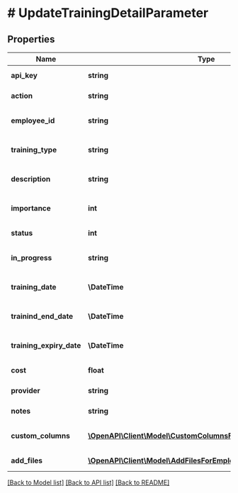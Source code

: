 # # UpdateTrainingDetailParameter

## Properties

Name | Type | Description | Notes
------------ | ------------- | ------------- | -------------
**api_key** | **string** | APIKey for update training detail |
**action** | **string** | Action name &#x3D; updatetrainingdetail |
**employee_id** | **string** | Employee id for update training detail |
**training_type** | **string** | Training type for update training detail |
**description** | **string** | Description for update training detail |
**importance** | **int** | Importance for update training detail |
**status** | **int** | Status for update training detail |
**in_progress** | **string** | InProgress for update training detail | [optional]
**training_date** | **\DateTime** | Training date for update training detail | [optional]
**trainind_end_date** | **\DateTime** | Training end date for update training detail | [optional]
**training_expiry_date** | **\DateTime** | Training expiry date for update training detail | [optional]
**cost** | **float** | Cost for update training detail | [optional]
**provider** | **string** | Provider for update training detail | [optional]
**notes** | **string** | Notes for update training detail | [optional]
**custom_columns** | [**\OpenAPI\Client\Model\CustomColumnsForEmployeeTrainingInner[]**](CustomColumnsForEmployeeTrainingInner.md) | Custom columns for update training detail | [optional]
**add_files** | [**\OpenAPI\Client\Model\AddFilesForEmployeeTrainingInner[]**](AddFilesForEmployeeTrainingInner.md) | Add files for update training detail | [optional]

[[Back to Model list]](../../README.md#models) [[Back to API list]](../../README.md#endpoints) [[Back to README]](../../README.md)
